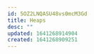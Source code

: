 ```yaml
---
id: 5OZ2LNQASU48vs0mcM3Gd
title: Heaps
desc: ""
updated: 1641268914904
created: 1641268909251
---
```

